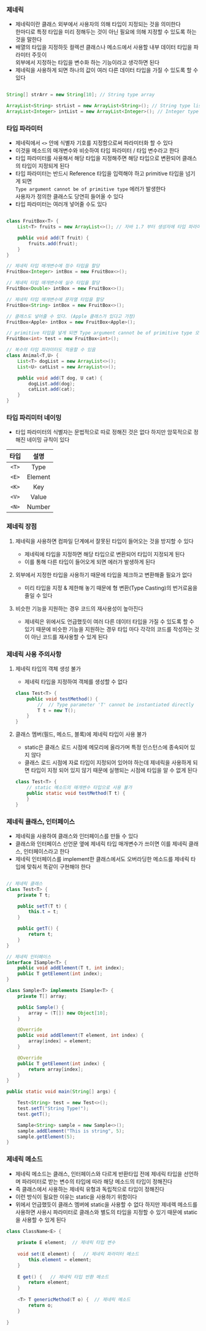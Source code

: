 ### 제네릭
- 제네릭이란 클래스 외부에서 사용자의 의해 타입이 지정되는 것을 의미한다 <br>
한마디로 특정 타입을 미리 정해두는 것이 아닌 필요에 의해 지정할 수 있도록 하는 것을 말한다
- 배열의 타입을 지정하듯 컬렉션 클래스나 메소드에서 사용할 내부 데이터 타입을 파라미터 주듯이 <br> 
외부에서 지정하는 타입을 변수화 하는 기능이라고 생각하면 된다
- 제네릭을 사용하게 되면 하나의 값이 여러 다른 데이터 타입을 가질 수 있도록 할 수 있다 
``` java

String[] strArr = new String[10]; // String type array

ArrayList<String> strList = new ArrayList<String>(); // String type list
ArrayList<Integer> intList = new ArrayList<Integer>(); // Integer type list

```

### 타입 파라미터
- 제네릭에서 `<>` 안에 식별자 기호를 지정함으로써 파라미터화 할 수 있다
- 이것을 메소드의 매개변수와 비슷하여 타입 파라미터 / 타입 변수라고 한다
- 타입 파라미터를 사용해서 해당 타입을 지정해주면 해당 타입으로 변환되어 클래스의 타입이 지정되게 된다
- 타입 파라미터는 반드시 Reference 타입을 입력해야 하고 primitive 타입을 넘기게 되면 <br>
`Type argument cannot be of primitive type` 에러가 발생한다 <br>
사용자가 정의한 클래스도 당연히 들어올 수 있다
- 타입 파라미터는 여러개 넣어줄 수도 있다

``` java

class FruitBox<T> {
    List<T> fruits = new ArrayList<>(); // 자바 1.7 부터 생성자에 타입 파라미터를 생략할 수 있도록 변경됨

    public void add(T fruit) {
        fruits.add(fruit);
    }
}

// 제네릭 타입 매개변수에 정수 타입을 할당
FruitBox<Integer> intBox = new FruitBox<>(); 

// 제네릭 타입 매개변수에 실수 타입을 할당
FruitBox<Double> intBox = new FruitBox<>(); 

// 제네릭 타입 매개변수에 문자열 타입을 할당
FruitBox<String> intBox = new FruitBox<>(); 

// 클래스도 넣어줄 수 있다. (Apple 클래스가 있다고 가정)
FruitBox<Apple> intBox = new FruitBox<Apple>();

// primitive 타입을 넣게 되면 Type argument cannot be of primitive type 오류 발생
FruitBox<int> test = new FruitBox<int>();

// 복수의 타입 파라미터도 적용할 수 있음
class Animal<T,U> {
    List<T> dogList = new ArrayList<>();
    List<U> catList = new ArrayList<>();

    public void add(T dog, U cat) {
        dogList.add(dog);
        catList.add(cat);
    }
}

```

### 타입 파리미터 네이밍
- 타입 파라미터의 식별자는 문법적으로 따로 정해진 것은 없다 하지만 암묵적으로 정해진 네이밍 규칙이 있다

|   타입   |   설명    |
|:---------:|:-------:|
|`<T>`|Type|
|`<E>`|Element|
|`<K>`|Key|
|`<V>`|Value|
|`<N>`|Number|


### 제네릭 장점
1. 제네릭을 사용하면 컴파일 단계에서 잘못된 타입이 들어오는 것을 방지할 수 있다
    - 제네릭에 타입을 지정하면 해당 타입으로 변환되어 타입이 지정되게 된다
    - 이를 통해 다른 타입이 들어오게 되면 에러가 발생하게 된다

2. 외부에서 지정한 타입을 사용하기 때문에 타입을 체크하고 변환해줄 필요가 없다
    -  미리 타입을 지정 & 제한해 놓기 때문에 형 변환(Type Casting)의 번거로움을 줄일 수 있다

3. 비슷한 기능을 지원하는 경우 코드의 재사용성이 높아진다
    - 제네릭은 위에서도 언급했듯이 여러 다른 데이터 타입을 가질 수 있도록 할 수 있기 때문에 
    비슷한 기능을 지원하는 경우 타입 마다 각각의 코드를 작성하는 것이 아닌 코드를 재사용할 수 있게 된다

### 제네릭 사용 주의사항
1. 제네릭 타입의 객체 생성 불가
    - 제네릭 타입을 지정하여 객체를 생성할 수 없다
   
    ``` java
    class Test<T> {
        public void testMethod() {
            //  // Type parameter 'T' cannot be instantiated directly
            T t = new T();
        }
    }
    ```

2. 클래스 멤버(필드, 메소드, 블록)에 제네릭 타입이 사용 불가
    - static은 클래스 로드 시점에 메모리에 올라가며 특정 인스턴스에 종속되어 있지 않다
    - 클래스 로드 시점에 자료 타입이 지정되어 있어야 하는데 제네릭을 사용하게 되면 타입이 지정 되어 있지 않기 때문에 
    실행되는 시점에 타입을 알 수 없게 된다

    ``` java
    class Test<T> {
        // static 메소드의 매개변수 타입으로 사용 불가
        public static void testMethod(T t) {
        }
    }
    ```

### 제네릭 클래스, 인터페이스
- 제네릭을 사용하여 클래스와 인터페이스를 만들 수 있다 
- 클래스와 인터페이스 선언문 옆에 제네릭 타입 매개변수가 쓰이면 이를 제네릭 클래스, 인터페이스라고 한다
- 제네릭 인터페이스를 implement한 클래스에서도 오버라딩한 메소드를 제네릭 타입에 맞춰서 똑같이 구현해야 한다

``` java

// 제네릭 클래스
class Test<T> {
    private T t;

    public setT(T t) {
        this.t = t;
    }

    public getT() {
        return t;
    }
}

// 제네릭 인터페이스
interface ISample<T> {
    public void addElement(T t, int index);
    public T getElement(int index);
}

class Sample<T> implements ISample<T> {
    private T[] array;

    public Sample() {
        array = (T[]) new Object[10];
    }

    @Override
    public void addElement(T element, int index) {
        array[index] = element;
    }

    @Override
    public T getElement(int index) {
        return array[index];
    }
}

public static void main(String[] args) {

    Test<String> test = new Test<>();
    test.setT("String Type!");
    test.getT();

    Sample<String> sample = new Sample<>();
    sample.addElement("This is string", 5);
    sample.getElement(5);
}

```

### 제네릭 메소드
- 제네릭 메소드는 클래스, 인터페이스와 다르게 반환타입 전에 제네릭 타입을 선언하며 
파라미터로 받는 변수의 타입에 따라 해당 메소드의 타입이 정해진다
- 즉 클래스에서 사용하는 제네릭 유형과 독립적으로 타입이 정해진다
- 이런 방식이 필요한 이유는 static을 사용하기 위함이다
- 위에서 언급했듯이 클래스 멤버에 static을 사용할 수 없다 
하지만 제네렉 메소드를 사용하면 사용시 파라미터로 클래스와 별도의 타입을 지정할 수 있기 때문에 static을 사용할 수 있게 된다

``` java
class ClassName<E> {
	
	private E element;	// 제네릭 타입 변수
	
	void set(E element) {	// 제네릭 파라미터 메소드
		this.element = element;
	}
	
	E get() {	// 제네릭 타입 반환 메소드 
		return element;
	}
	
	<T> T genericMethod(T o) {	// 제네릭 메소드
		return o;
	}
 	
}

```
